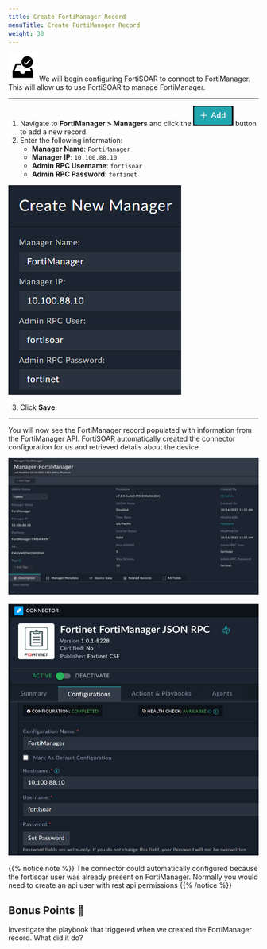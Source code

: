 ```yaml
---
title: Create FortiManager Record
menuTitle: Create FortiManager Record
weight: 30
---
```


![search_icon](check_box.svg)
We will begin configuring FortiSOAR to connect to FortiManager. This will allow us to use FortiSOAR to manage FortiManager.

---

1. Navigate to **FortiManager > Managers** and click the ![Add button](add.png?classes=inline) button to add a new record.
2. Enter the following information:
    - **Manager Name**: ```FortiManager```
    - **Manager IP**: ```10.100.88.10```
    - **Admin RPC Username**: ```fortisoar```
    - **Admin RPC Password**: ```fortinet```

![Create FortiManager Record](create_manager_screen.png)

3. Click **Save**.

---
You will now see the FortiManager record populated with information from the FortiManager API. FortiSOAR automatically created the connector configuration for us and retrieved details about the device

![FortiManager Record](manager_record.png)

![FMG RPC Connector](fmg_rpc_connector.png)

{{% notice note %}}
The connector could automatically configured because the fortisoar user was already present on FortiManager. Normally you would need to create an api user with rest api permissions
{{% /notice %}}



## Bonus Points :money_with_wings:
Investigate the playbook that triggered when we created the FortiManager record. What did it do?